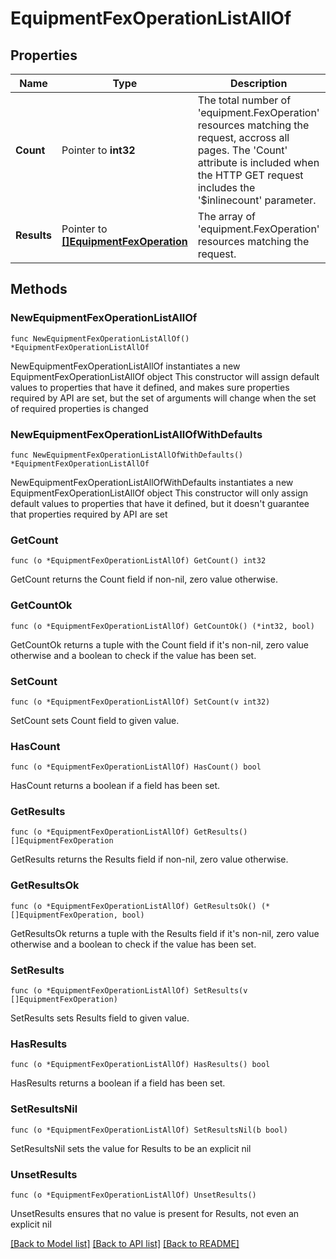 # EquipmentFexOperationListAllOf

## Properties

Name | Type | Description | Notes
------------ | ------------- | ------------- | -------------
**Count** | Pointer to **int32** | The total number of &#39;equipment.FexOperation&#39; resources matching the request, accross all pages. The &#39;Count&#39; attribute is included when the HTTP GET request includes the &#39;$inlinecount&#39; parameter. | [optional] 
**Results** | Pointer to [**[]EquipmentFexOperation**](EquipmentFexOperation.md) | The array of &#39;equipment.FexOperation&#39; resources matching the request. | [optional] 

## Methods

### NewEquipmentFexOperationListAllOf

`func NewEquipmentFexOperationListAllOf() *EquipmentFexOperationListAllOf`

NewEquipmentFexOperationListAllOf instantiates a new EquipmentFexOperationListAllOf object
This constructor will assign default values to properties that have it defined,
and makes sure properties required by API are set, but the set of arguments
will change when the set of required properties is changed

### NewEquipmentFexOperationListAllOfWithDefaults

`func NewEquipmentFexOperationListAllOfWithDefaults() *EquipmentFexOperationListAllOf`

NewEquipmentFexOperationListAllOfWithDefaults instantiates a new EquipmentFexOperationListAllOf object
This constructor will only assign default values to properties that have it defined,
but it doesn't guarantee that properties required by API are set

### GetCount

`func (o *EquipmentFexOperationListAllOf) GetCount() int32`

GetCount returns the Count field if non-nil, zero value otherwise.

### GetCountOk

`func (o *EquipmentFexOperationListAllOf) GetCountOk() (*int32, bool)`

GetCountOk returns a tuple with the Count field if it's non-nil, zero value otherwise
and a boolean to check if the value has been set.

### SetCount

`func (o *EquipmentFexOperationListAllOf) SetCount(v int32)`

SetCount sets Count field to given value.

### HasCount

`func (o *EquipmentFexOperationListAllOf) HasCount() bool`

HasCount returns a boolean if a field has been set.

### GetResults

`func (o *EquipmentFexOperationListAllOf) GetResults() []EquipmentFexOperation`

GetResults returns the Results field if non-nil, zero value otherwise.

### GetResultsOk

`func (o *EquipmentFexOperationListAllOf) GetResultsOk() (*[]EquipmentFexOperation, bool)`

GetResultsOk returns a tuple with the Results field if it's non-nil, zero value otherwise
and a boolean to check if the value has been set.

### SetResults

`func (o *EquipmentFexOperationListAllOf) SetResults(v []EquipmentFexOperation)`

SetResults sets Results field to given value.

### HasResults

`func (o *EquipmentFexOperationListAllOf) HasResults() bool`

HasResults returns a boolean if a field has been set.

### SetResultsNil

`func (o *EquipmentFexOperationListAllOf) SetResultsNil(b bool)`

 SetResultsNil sets the value for Results to be an explicit nil

### UnsetResults
`func (o *EquipmentFexOperationListAllOf) UnsetResults()`

UnsetResults ensures that no value is present for Results, not even an explicit nil

[[Back to Model list]](../README.md#documentation-for-models) [[Back to API list]](../README.md#documentation-for-api-endpoints) [[Back to README]](../README.md)


